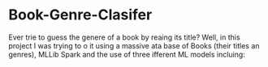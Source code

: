 # Book-Genre-Clasifer
Ever trie to guess the genere of a book by reaing its title? Well, in this project I was trying to o it using a massive ata base of Books (their titles an genres), MLLib Spark and the use of three ifferent ML models incluing:
